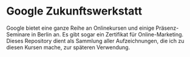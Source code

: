 # Google Zukunftswerkstatt

Google bietet eine ganze Reihe an Onlinekursen und einige
Präsenz-Seminare in Berlin an. Es gibt sogar ein Zertifikat
für Online-Marketing. Dieses Repository dient als Sammlung
aller Aufzeichnungen, die ich zu diesen Kursen mache, zur
späteren Verwendung.